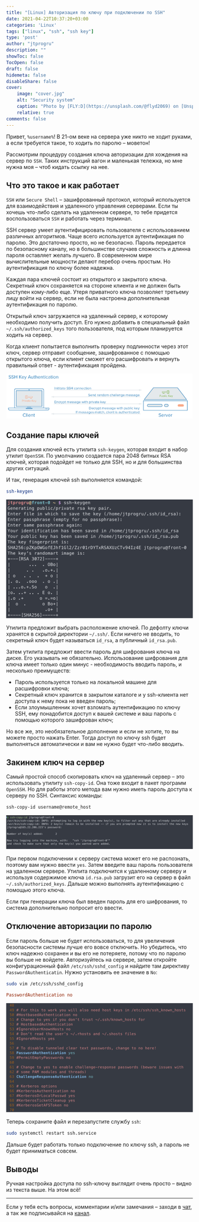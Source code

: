 ```yaml
---
title: "[Linux] Авторизация по ключу при подключении по SSH"
date: 2021-04-22T10:37:20+03:00
categories: 'Linux'
tags: ["linux", "ssh", "ssh key"]
type: 'post'
author: "jtprogru"
description: ""
showToc: false
TocOpen: false
draft: false
hidemeta: false
disableShare: false
cover:
    image: "cover.jpg"
    alt: "Security system"
    caption: "Photo by [FLY:D](https://unsplash.com/@flyd2069) on [Unsplash](https://unsplash.com/)"
    relative: true
comments: false
---
```


Привет, `%username%`! В 21-ом веке на сервера уже никто не ходит руками, а если требуется такое, то ходить по паролю – моветон!

Рассмотрим процедуру создания ключа авторизации для хождения на сервер по `SSH`. Таких инструкций вагон и маленькая тележка, но мне нужна моя – чтоб кидать ссылку на нее.

## Что это такое и как работает

`SSH` или `Secure Shell` – зашифрованный протокол, который используется для взаимодействия и удаленного управления серверами. Если ты хочешь что-либо сделать на удаленном сервере, то тебе придется воспользоваться `SSH` и работать через терминал.

SSH сервер умеет аутентифицировать пользователя с использованием различных алгоритмов. Чаще всего используется аутентификация по паролю. Это достаточно просто, но не безопасно. Пароль передается по безопасному каналу, но в большинстве случаев сложность и длинна пароля оставляет желать лучшего. В современном мире вычислительные мощности делают перебор очень простым. Но аутентификация по ключу более надежна.

Каждая пара ключей состоит из открытого и закрытого ключа. Секретный ключ сохраняется на стороне клиента и не должен быть доступен кому-либо еще. Утеря приватного ключа позволяет третьему лицу войти на сервер, если не была настроена дополнительная аутентификация по паролю.

Открытый ключ загружается на удаленный сервер, к которому необходимо получить доступ. Его нужно добавить в специальный файл `~/.ssh/authorized_keys` того пользователя, под которым планируется ходить на сервер.

Когда клиент попытается выполнить проверку подлинности через этот ключ, сервер отправит сообщение, зашифрованное с помощью открытого ключа, если клиент сможет его расшифровать и вернуть правильный ответ - аутентификация пройдена.

![SSH key auth flow](ssh-key-auth-flow.png)

## Создание пары ключей

Для создания ключей есть утилита `ssh-keygen`, которая входит в набор утилит `OpenSSH`. По умолчанию создается пара 2048 битных RSA ключей, которая подойдет не только для SSH, но и для большинства других ситуаций.

И так, генерация ключей ssh выполняется командой:

```bash
ssh-keygen
```

![SSH key gen](ssh-keygen.png)

Утилита предложит выбрать расположение ключей. По дефолту ключи хранятся в скрытой директории `~/.ssh/`. Если ничего не вводить, то секретный ключ будет называться `id_rsa`, а публичный `id_rsa.pub`.

Затем утилита предложит ввести пароль для шифрования ключа на диске. Его  указывать не обязательно. Использование шифрования для ключа имеет только один минус - необходимость вводить пароль, и несколько преимуществ:

- Пароль используется только на локальной машине для расшифровки ключа;
- Секретный ключ хранится в закрытом каталоге и у ssh-клиента нет доступа к нему пока не введен пароль;
- Если злоумышленник хочет взломать аутентификацию по ключу SSH, ему понадобится доступ к вашей системе и ваш пароль с помощью которого зашифрован ключ;
 
Но все же, это необязательное дополнение и если не хотите, то вы можете просто нажать Enter. Тогда доступ по ключу ssh будет выполняться автоматически и вам не нужно будет что-либо вводить.

## Закинем ключ на сервер

Самый простой способ скопировать ключ на удаленный сервер – это использовать утилиту `ssh-copy-id`. Она тоже входит в пакет программ `OpenSSH`. Но для работы этого метода вам нужно иметь пароль доступа к серверу по SSH. Синтаксис команды:

```bash
ssh-copy-id username@remote_host
```

![SSH Copy ID](ssh-copy-id.png)

При первом подключении к серверу система может его не распознать, поэтому вам нужно ввести `yes`. Затем введите ваш пароль пользователя на удаленном сервере. Утилита подключится к удаленному серверу и используя содержимое ключа `id.rsa.pub` загрузит его на сервер в файл `~/.ssh/authorized_keys`. Дальше можно выполнять аутентификацию с помощью этого ключа.

Если при генерации ключа был введен пароль для его шифрования, то система дополнительно попросит его ввести.

## Отключение авторизации по паролю

Если пароль больше не будет использоваться, то для увеличения безопасности системы лучше его вовсе отключить. Но убедитесь, что ключ надежно сохранен и вы его не потеряете, потому что по паролю вы больше не войдете. Авторизуйтесь на сервере, затем откройте конфигурационный файл `/etc/ssh/sshd_config` и найдите там директиву `PasswordAuthenticatin`. Нужно установить ее значение в `No`:

```bash
sudo vim /etc/ssh/sshd_config
```

```ini
PasswordAuthentication no
```

![SSH password auth](ssh-password-auth.png)

Теперь сохраните файл и перезапустите службу `ssh`:

```bash
sudo systemctl restart ssh.service
```

Дальше будет работать только подключение по ключу ssh, а пароль не будет приниматься совсем.
 
## Выводы

Ручная настройка доступа по ssh-ключу выглядит очень просто – видно из текста выше. На этом всё!

---
Если у тебя есть вопросы, комментарии и/или замечания – заходи в [чат](https://ttttt.me/jtprogru_chat), а так же подписывайся на [канал](https://ttttt.me/jtprogru_channel).
